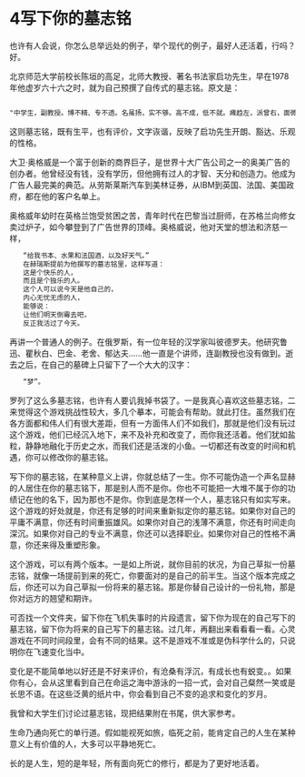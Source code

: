 # 4写下你的墓志铭

也许有人会说，你怎么总举远处的例子，举个现代的例子，最好人还活着，行吗？好。

北京师范大学前校长陈垣的高足，北师大教授、著名书法家启功先生，早在1978年他虚岁六十六之时，就为自己预撰了自传式的墓志铭。原文是：

```txt

"中学生，副教授。博不精、专不透。名虽扬，实不够。高不成，低不就。瘫趋左，派曾右，面微圆、皮欠厚。妻已亡，并无后，丧犹新，病照旧。六十六，非不寿。八宝山，渐相凑。计平生，谥曰陋。身与名，一齐臭！"
```

这则墓志铭，既有生平，也有评价，文字诙谐，反映了启功先生开朗、豁达、乐观的性格。

大卫·奥格威是一个富于创新的商界巨子，是世界十大广告公司之一的奥美广告的创办者。他曾经没有钱，没有学历，但他拥有过人的才智、天分和创造力。他成为广告人最完美的典范。从劳斯莱斯汽车到美林证券，从IBM到英国、法国、美国政府，都在他的客户名单上。

奥格威年幼时在英格兰饱受贫困之苦，青年时代在巴黎当过厨师，在苏格兰向修女卖过炉子，如今攀登到了广告世界的顶峰。奥格威说，他对天堂的想法和济慈一样，

```txt
　　“给我书本、水果和法国酒，以及好天气。”
　　在赫瑞斯提前为他撰写的墓志铭里，这样写道：
　　这是个快乐的人，
　　而且是个独乐的人。
　　这个人可以说今天是他自己的，
　　内心无忧无虑的人，
　　能够说：
　　让他们明天倒霉去吧，
　　反正我活过了今天。
```

再讲一个普通人的例子。在俄罗斯，有一位年轻的汉学家叫彼德罗夫。他研究鲁迅、瞿秋白、巴金、老舍、郁达夫......他一直是个讲师，连副教授也没有做到。逝去之后，在自己的墓碑上只留下了一个大大的汉字：

```txt
　　“梦”。
```

罗列了这么多墓志铭，也许有人要讥我掉书袋了。一是我真心喜欢这些墓志铭，二来觉得这个游戏挑战性较大，多几个摹本，可能会有帮助。就此打住。虽然我们在各方面都和伟人们有很大差距，但有一方面伟人们不如我们，那就是他们没有玩过这个游戏，他们已经沉入地下，来不及补充和改变了，而你我还活着。他们犹如盐粒，静静地融化于历史之水，而我们还是活泼的小鱼。一切都还有改变的时间和机遇，你可以修改你的墓志铭。

写下你的墓志铭，在某种意义上讲，你就总结了一生。你不可能伪造一个声名显赫的人居住在你的墓志铭下，那是别人而不是你。你也不可能把一大堆不属于你的功绩记在他的名下，因为那也不是你。你到底是怎样一个人，墓志铭只有如实写来。这个游戏的好处就是，你还有足够的时间来重新拟定你的墓志铭。如果你对自己的平庸不满意，你还有时间重振雄风。如果你对自己的浅薄不满意，你还有时间走向深沉。如果你对自己的专业不满意，你还可以选择职业。如果你对自己的性格不满意，你还来得及重塑形象。

这个游戏，可以有两个版本。一是如上所说，就你目前的状况，为自己草拟一份墓志铭，就像一场提前到来的死亡，你要面对的是自己的前半生。当这个版本完成之后，你还可以为自己草拟一份将来的墓志铭。那是你替自己设计的一份礼物，那是你对远方的翘望和期许。

可否找一个文件夹，留下你在飞机失事时的片段遗言，留下你为现在的自己写下的墓志铭，留下你为将来的自己写下的墓志铭。过几年，再翻出来看看看一看。心灵游戏在不同时间段里，会有不同的结果。这不是游戏不准或是伪科学什么的，只说明你在飞速变化当中。

变化是不能简单地以好还是不好来评价，有沧桑有浮沉，有成长也有蜕变。。如果你有心，会从这里看到自己在命运之海中游泳的一招一式，会对自己粲然一笑或是长思不语。在这些泛黄的纸片中，你会看到自己不变的追求和变化的岁月。

我曾和大学生们讨论过墓志铭，现把结果附在书尾，供大家参考。

生命乃通向死亡的单行道。假如能视死如旅，临死之前，能肯定自己的人生在某种意义上有价值的人，大多可以平静地死亡。

长的是人生，短的是年轻，所有面向死亡的修行，都是为了更好地活着。
